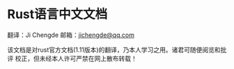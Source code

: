 # Rust语言中文文档

翻译：Ji Chengde
邮箱：jichengde@qq.com

该文档是对rust官方文档(1.11版本)的翻译，乃本人学习之用。诸君可随便阅览和批评
校正，但未经本人许可严禁在网上散布转载！
